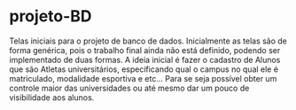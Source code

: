 # projeto-BD
Telas iniciais para o projeto de banco de dados.
Inicialmente as telas são de forma genérica, pois o trabalho final ainda não está definido, podendo ser implementado de duas formas.
A ideia inicial é fazer o cadastro de Alunos que são Atletas universitários, especificando qual o campus no qual ele é matriculado, modalidade esportiva e etc...
Para se seja possível obter um controle maior das universidades ou até mesmo dar um pouco de visibilidade aos alunos.
